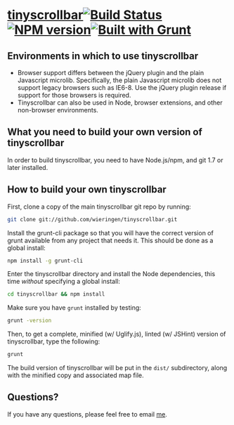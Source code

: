 [tinyscrollbar](http://baijs.com/tinyscrollbar)[![Build Status](https://secure.travis-ci.org/wieringen/tinyscrollbar.png?branch=master)](http://travis-ci.org/wieringen/tinyscrollbar)[![NPM version](https://badge.fury.io/js/tinyscrollbar.png)](http://badge.fury.io/js/tinyscrollbar)[![Built with Grunt](https://cdn.gruntjs.com/builtwith.png)](http://gruntjs.com/)
==================================================

Environments in which to use tinyscrollbar
--------------------------------------

- Browser support differs between the jQuery plugin and the plain Javascript microlib. Specifically, the plain Javascript microlib does not support legacy browsers such as IE6-8. Use the jQuery plugin release if support for those browsers is required.
- Tinyscrollbar can also be used in Node, browser extensions, and other non-browser environments.

What you need to build your own version of tinyscrollbar
--------------------------------------

In order to build tinyscrollbar, you need to have Node.js/npm, and git 1.7 or later installed.


How to build your own tinyscrollbar
----------------------------

First, clone a copy of the main tinyscrollbar git repo by running:

```bash
git clone git://github.com/wieringen/tinyscrollbar.git
```

Install the grunt-cli package so that you will have the correct version of grunt available from any project that needs it. This should be done as a global install:

```bash
npm install -g grunt-cli
```

Enter the tinyscrollbar directory and install the Node dependencies, this time *without* specifying a global install:

```bash
cd tinyscrollbar && npm install
```

Make sure you have `grunt` installed by testing:

```bash
grunt -version
```

Then, to get a complete, minified (w/ Uglify.js), linted (w/ JSHint) version of tinyscrollbar, type the following:

```bash
grunt
```

The build version of tinyscrollbar will be put in the `dist/` subdirectory, along with the minified copy and associated map file.


Questions?
----------

If you have any questions, please feel free to email [me](mailto:wieringen@gmail.com).


